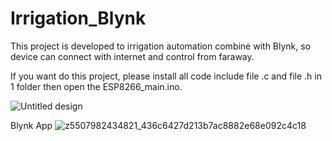 # Irrigation_Blynk
This project is developed to irrigation automation combine with Blynk, so device can connect with internet and control from faraway.

If you want do this project, please install all code include file .c and file .h in 1 folder then open the ESP8266_main.ino.


![Untitled design](https://github.com/Honf103/Irrigation_Blynk/assets/171224647/8581ca6b-6602-4b5e-b9e6-b5277388f238)

Blynk App
![z5507982434821_436c6427d213b7ac8882e68e092c4c18](https://github.com/Honf103/Irrigation_Blynk/assets/171224647/95ebad5a-0c7d-4844-8b6a-c09862aeb8f3)
